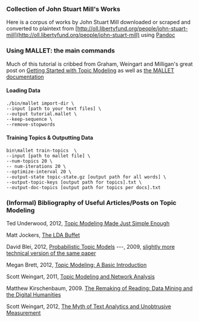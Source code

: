 ### Collection of John Stuart Mill's Works

Here is a corpus of works by John Stuart Mill
downloaded or scraped and converted to plaintext from 
[http://oll.libertyfund.org/people/john-stuart-mill](http://oll.libertyfund.org/people/john-stuart-mill)
using [Pandoc](http://johnmacfarlane.net/pandoc)

### Using MALLET: the main commands

Much of this tutorial is cribbed from Graham, Weingart and Milligan's great post on [Getting Started with Topic Modeling](http://programminghistorian.org/lessons/topic-modeling-and-mallet) as well as [the MALLET documentation](http://mallet.cs.umass.edu/topics.php)

#### Loading Data

```
./bin/mallet import-dir \
--input [path to your text files] \
--output tutorial.mallet \
--keep-sequence \
--remove-stopwords
```

#### Training Topics & Outputting Data

```
bin\mallet train-topics  \
--input [path to mallet file] \
--num-topics 20 \
-- num-iterations 20 \
--optimize-interval 20 \
--output-state topic-state.gz [output path for all words] \
--output-topic-keys [output path for topics].txt \
--output-doc-topics [output path for topics per docs].txt 
```


### (Informal) Bibliography of Useful Articles/Posts on Topic Modeling

Ted Underwood, 2012, [Topic Modeling Made Just Simple Enough](http://tedunderwood.com/2012/04/07/topic-modeling-made-just-simple-enough/)

Matt Jockers, [The LDA Buffet](http://www.matthewjockers.net/macroanalysisbook/lda/)

David Blei, 2012, [Probabilistic Topic Models](http://www.cs.princeton.edu/~blei/papers/Blei2012.pdf)
---, 2009, [slightly more technical version of the same paper](http://www.cs.princeton.edu/~blei/papers/BleiLafferty2009.pdf)

Megan Brett, 2012, [Topic Modeling: A Basic Introduction](http://journalofdigitalhumanities.org/2-1/topic-modeling-a-basic-introduction-by-megan-r-brett/)

Scott Weingart, 2011, [Topic Modeling and Network Analysis](http://www.scottbot.net/HIAL/?p=221)

Matthew Kirschenbaum, 2009. [The Remaking of Reading: Data Mining and the Digital Humanities](http://www.csee.umbc.edu/~hillol/NGDM07/abstracts/talks/MKirschenbaum.pdf)

Scott Weingart, 2012, [The Myth of Text Analytics and Unobtrusive Measurement](http://www.scottbot.net/HIAL/?p=16713)


